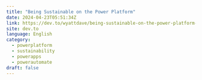 ```yaml
---
title: "Being Sustainable on the Power Platform"
date: 2024-04-23T05:51:34Z
link: https://dev.to/wyattdave/being-sustainable-on-the-power-platform-23h7?utm_medium=RSS&utm_source=news.12bit.vn
site: dev.to
language: English
category:
  - powerplatform
  - sustainability
  - powerapps
  - powerautomate
draft: false
---
```

